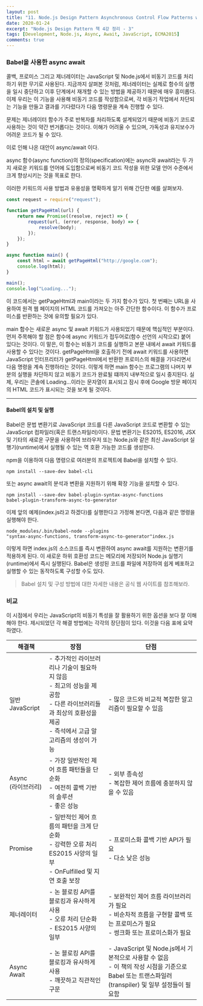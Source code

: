 ```yaml
---
layout: post
title: "11. Node.js Design Pattern Asynchronous Control Flow Patterns with ES2015 and Beyond - Async / Await"
date: 2020-01-24
excerpt: "Node.js Design Pattern 책 4강 정리 - 3"
tags: [Development, Node.js, Async, Await, JavaScript, ECMA2015]
comments: true
---
```


### Babel을 사용한 async await

콜백, 프로미스 그리고 제너레이터는 JavaScript 및 Node.js에서 비동기 코드를 처리하기 위한 무기로 사용된다.
지금까지 살펴본 것처럼, 제너레이터는 실제로 함수의 실행을 일시 중단하고 이후 단계에서 재개할 수 있는 방법을 제공하기 때문에 매우 흥미롭다.
이제 우리는 이 기능을 사용해 비동기 코드를 작성함으로써, 각 비동기 작업에서 차단되는 기능을 만들고 결과를 기다렸다가 다음 명령문을 계속 진행할 수 있다.

문제는 제너레이터 함수가 주로 반복자를 처리하도록 설계되었기 때문에 비동기 코드로 사용하는 것이 약간 번거롭다는 것이다.
이해가 어려울 수 있으며, 가독성과 유지보수가 어려운 코드가 될 수 있다.

이로 인해 나온 대안이 async/await 이다.

async 함수(async function)의 정의(specification)에는 async와 await라는 두 가지 새로운 키워드를 언어에 도입함으로써 비동기 코드 작성을 위한 모델 언어 수준에서 크게 향상시키는 것을 목표로 한다.

이러한 키워드의 사용 방법과 유용성을 명확하게 알기 위해 간단한 예를 살펴보자.

```javascript
const request = require("request");

function getPageHtml(url) {
    return new Promise((resolve, reject) => {
        request(url, (error, response, body) => {
            resolve(body);
        });
    });
}

async function main() {
    const html = await getPageHtml("http://google.com");
    console.log(html);
}

main();
console.log("Loading...");
```

이 코드에서는 getPageHtml과 main이라는 두 가지 함수가 있다.
첫 번째는 URL을 사용하여 원격 웹 페이지의 HTML 코드를 가져오는 아주 간단한 함수이다.
이 함수가 프로미스를 반환하는 것에 유의할 필요가 있다.

main 함수는 새로운 async 및 await 키워드가 사용되었기 때문에 핵심적인 부분이다.
먼저 주목해야 할 점은 함수에 async 키워드가 접두어로(함수 선언의 시작으로) 붙어 있다는 것이다.
이 말은, 이 함수는 비동기 코드를 실행하고 본문 내에서 await 키워드를 사용할 수 있다는 것이다.
getPageHtml을 호출하기 전에 await 키워드를 사용하면 JavaScript 인터프리터가 getPageHtml에서 반환한 프로미스의 해결을 기다리면서 다음 명령을 계속 진행하라는 것이다.
이렇게 하면 main 함수는 프로그램의 나머지 부분의 실행을 차단하지 않고 비동기 코드가 완료될 떄까지 내부적으로 일시 중지된다.
실제, 우리는 콘솔에 Loading...이라는 문자열이 표시되고 잠시 후에 Google 방문 페이지의 HTML 코드가 표시되는 것을 보게 될 것이다.

---

#### Babel의 설치 및 실행

Babel은 문법 변환기로 JavaScript 코드를 다른 JavaScript 코드로 변환할 수 있는 JavaScript 컴파일러(혹은 트랜스파일러)이다.
문법 변환기는 ES2015, ES2016, JSX 및 기타의 새로운 구문을 사용하여 브라우저 또는 Node.js와 같은 최신 JavaScript 실행기(runtime)에서 실행될 수 있는 역 호환 가능한 코드를 생성한다.

npm을 이용하여 다음 명령으로 여러분의 프로젝트에 Babel을 설치할 수 있다.

```
npm install --save-dev babel-cli
```

또는 async await의 분석과 변환을 지원하기 위해 확장 기능을 설치할 수 있다.

```
npm install --save-dev babel-plugin-syntax-async-functions
babel-plugin-transform-async-to-generator
```

이제 앞의 예제(index.js라고 하겠다)를 실행한다고 가정해 본다면, 다음과 같은 명령을 실행해야 한다.

```
node_modules/.bin/babel-node --plugins
"syntax-async-functions, transform-async-to-generator"index.js
```

이렇게 하면 index.js의 소스코드를 즉시 변환하여 async await를 지원하는 변환기를 적용하게 된다.
이 새로운 하위 호환성 코드는 메모리에 저장되어 Node.js 실행기(runtime)에서 즉시 실행된다.
Babel은 생성된 코드를 파일에 저장하여 쉽게 베포하고 실행할 수 있는 동작하도록 구성할 수도 있다.

> Babel 설치 및 구성 방법에 대한 자세한 내용은 공식 웹 사이트를 참조해보라.

### 비교

이 시점에서 우리는 JavaScript의 비동기 특성을 잘 활용하기 위한 옵션을 보다 잘 이해해야 한다.
제시되었던 각 해결 방법에는 각각의 장단점이 있다.
이것을 다음 표에 요약하였다.

| 해결책                  | 장점                                                                                                                                                                 | 단점                                                                                                                                                  |
| ----------------------- | -------------------------------------------------------------------------------------------------------------------------------------------------------------------- | ----------------------------------------------------------------------------------------------------------------------------------------------------- |
| 일반 JavaScript         | - 추가적인 라이브러리나 기술이 필요하지 않음 <br> - 최고의 성능을 제공함 <br> - 다른 라이브러리들과 최상의 호환성을 제공 <br> - 즉석에서 고급 알고리즘의 생성이 가능 | - 많은 코드와 비교적 복잡한 알고리즘이 필요할 수 있음                                                                                                 |
| Async <br> (라이브러리) | - 가장 일반적인 제어 흐름 패턴들을 단순화 <br> - 여전히 콜백 기반의 솔루션 <br> - 좋은 성능                                                                          | - 외부 종속성 <br> - 복잡한 제어 흐름에 충분하지 않을 수 있음                                                                                         |
| Promise                 | - 일반적인 제어 흐름의 패턴을 크게 단순화 <br> - 강력한 오류 처리 <br> ES2015 사양의 일부 <br> - OnFulfilled 및 지연 호출 보장                                       | - 프로미스화 콜백 기반 API가 필요 <br> - 다소 낮은 성능                                                                                               |
| 제너레이터              | - 논 블로킹 API를 블로킹과 유사하게 사용 <br> - 오류 처리 단순화 <br> - ES2015 사양의 일부                                                                           | - 보완적인 제어 흐름 라이브러리가 필요 <br> - 비순차적 흐름을 구현할 콜백 또는 프로미스가 필요 <br> - 썽크화 또는 프로미스화가 필요                   |
| Async Await             | - 논 블로킹 API를 블로킹과 유사하게 사용 <br> - 깨끗하고 직관적인 구문                                                                                               | - JavaScript 및 Node.js에서 기본적으로 사용할 수 없음 <br> - 이 책의 작성 시점을 기준으로 Babel 또는 트랜스파일러(transpiler) 및 일부 설정들이 필요함 |
